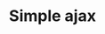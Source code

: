 ---
title: Simple ajax
position: 1
parameters:
  - name:
    content:
content_markdown: |-
  Simple ajax send data
  
left_code_blocks:
  - code_block: |-
        window.onload = function () {
            $form = $('#contactForm');
            $form.submit(function (e) {
                e.preventDefault();
                if (grecaptcha.getResponse() == "") {
                    $("#success").fadeOut(50);
                    $("#error").fadeIn();
                } else {
                    $url = "/wp-content/themes/terminal/email/send.php";
                    $.ajax({
                        type: "POST",
                        url: $url,
                        data: $("#contactForm").serialize(),
                        success: function () {
                            $form[0].reset();
                            window.location.href = "/thank-you-page/";
                        }
                    });
                }
            });
        };
    title: JS 
    language: javascript
---